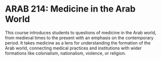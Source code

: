# ARAB 214: Medicine in the Arab World

This course introduces students to questions of medicine in the Arab world, from medieval times to the present with an emphasis on the contemporary period. It takes medicine as a lens for understanding the formation of the Arab world, connecting medical practices and institutions with wider formations like colonialism, nationalism, violence, or religion.